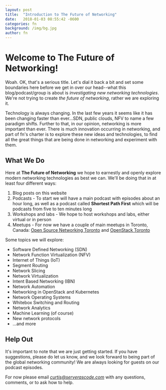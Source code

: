 ```yaml
---
layout: post
title:  "Introduction to The Future of Networking"
date:   2018-01-03 08:55:42 -0600
categories: fn
background: /img/bg.jpg
author: fn
---
```


# Welcome to The Future of Networking!

Woah. OK, that's a serious title. Let's dial it back a bit and set some boundaries here before we get in over our head--what this blog/podcast/group is about is *investigating new networking technologies*. We're not trying to create *the future of networking*, rather we are exploring it.

Technology is always changing. In the last few years it seems like it has been changing faster than ever...SDN, public clouds, NFV to name a few paradigm shifts. Further to that, in our opinion, networking is more important than ever. There is much innovation occurring in networking, and part of fn's charter is to explore these new ideas and technologies, to find all the great things that are being done in networking and experiment with them.

## What We Do

Here at **The Future of Networking** we hope to earnestly and openly explore modern networking technologies as best we can. We'll be doing that in at least four different ways:

1. Blog posts on this website
2. Podcasts - To start we will have a main podcast with episodes about an hour long, as well as a podcast called **Shortest Path First** which will be podcasts from five to ten minutes long
3. Workshops and labs - We hope to host workshops and labs, either virtual or in person
4. Meetups - For now we have a couple of main meetups in Toronto, Canada: [Open Source Networking Toronto](https://www.meetup.com/Open-Source-Networking-Toronto/) and [OpenStack Toronto](https://www.meetup.com/OpenStackTO/)

Some topics we will explore:

* Software Defined Networking (SDN)
* Network Function Virtualization (NFV)
* Internet of Things (IoT)
* Segment Routing
* Network Slicing
* Network Virtualization
* Intent Based Networking (IBN)
* Network Automation
* Networking in OpenStack and Kubernetes
* Network Operating Systems
* Whitebox Switching and Routing
* Network Analytics
* Machine Learning (of course)
* New network protocols
* ...and more

## Help Out

It's important to note that we are just getting started. If you have suggestions, please do let us know, and we look forward to being part of the global networking community! We are always looking for guests on our podcast episodes.

For now please email *curtis@serverascode.com* with any questions, comments, or to ask how to help.
